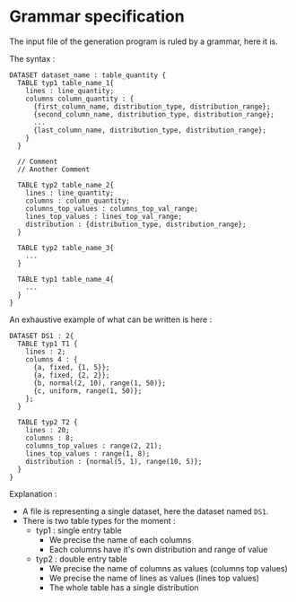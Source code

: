 # Grammar specification

The input file of the generation program is ruled by a grammar, here it is.

The syntax :

```
DATASET dataset_name : table_quantity {
  TABLE typ1 table_name_1{
    lines : line_quantity;
    columns column_quantity : {
      {first_column_name, distribution_type, distribution_range};
      {second_column_name, distribution_type, distribution_range};
      ...
      {last_column_name, distribution_type, distribution_range};
    }
  }

  // Comment
  // Another Comment

  TABLE typ2 table_name_2{
    lines : line_quantity;
    columns : column_quantity;
    columns_top_values : columns_top_val_range;
    lines_top_values : lines_top_val_range;
    distribution : {distribution_type, distribution_range};
  }

  TABLE typ2 table_name_3{
    ...
  }

  TABLE typ1 table_name_4{
    ...
  }
}
```

An exhaustive example of what can be written is here :

```
DATASET DS1 : 2{
  TABLE typ1 T1 {
    lines : 2;
    columns 4 : {
      {a, fixed, {1, 5}};
      {a, fixed, {2, 2}};
      {b, normal(2, 10), range(1, 50)};
      {c, uniform, range(1, 50)};
    };
  }

  TABLE typ2 T2 {
    lines : 20;
    columns : 8;
    columns_top_values : range(2, 21);
    lines_top_values : range(1, 8);
    distribution : {normal(5, 1), range(10, 5)};
  }
}
```

Explanation :
  - A file is representing a single dataset, here the dataset named `DS1`.
  - There is two table types for the moment :
    - typ1 : single entry table
      - We precise the name of each columns
      - Each columns have it's own distribution and range of value
    - typ2 : double entry table
      - We precise the name of columns as values (columns top values)
      - We precise the name of lines as values (lines top values)
      - The whole table has a single distribution